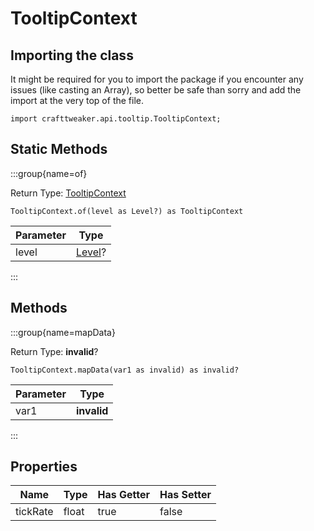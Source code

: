 # TooltipContext

## Importing the class

It might be required for you to import the package if you encounter any issues (like casting an Array), so better be safe than sorry and add the import at the very top of the file.
```zenscript
import crafttweaker.api.tooltip.TooltipContext;
```


## Static Methods

:::group{name=of}

Return Type: [TooltipContext](/vanilla/api/tooltip/TooltipContext)

```zenscript
TooltipContext.of(level as Level?) as TooltipContext
```

| Parameter |                Type                |
|-----------|------------------------------------|
| level     | [Level](/vanilla/api/world/Level)? |


:::

## Methods

:::group{name=mapData}

Return Type: **invalid**?

```zenscript
TooltipContext.mapData(var1 as invalid) as invalid?
```

| Parameter |    Type     |
|-----------|-------------|
| var1      | **invalid** |


:::


## Properties

|   Name   | Type  | Has Getter | Has Setter |
|----------|-------|------------|------------|
| tickRate | float | true       | false      |

